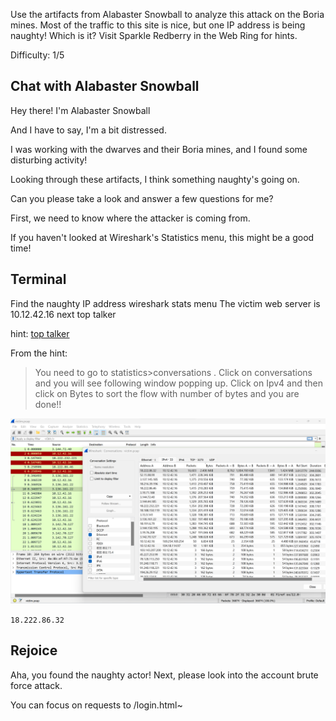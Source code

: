 Use the artifacts from Alabaster Snowball to analyze this attack on the Boria mines. Most of the traffic to this site is nice, but one IP address is being naughty! Which is it? Visit Sparkle Redberry in the Web Ring for hints.

Difficulty: 1/5

## Chat with Alabaster Snowball

Hey there! I'm Alabaster Snowball

And I have to say, I'm a bit distressed.

I was working with the dwarves and their Boria mines, and I found some disturbing activity!

Looking through these artifacts, I think something naughty's going on.

Can you please take a look and answer a few questions for me?

First, we need to know where the attacker is coming from.

If you haven't looked at Wireshark's Statistics menu, this might be a good time!

## Terminal
Find the naughty IP address
wireshark stats menu
The victim web server is 10.12.42.16
next top talker

hint: [top talker](https://protocoholic.com/2018/05/24/wireshark-how-to-identify-top-talkers-in-network/)

From the hint:
>You need to go to statistics>conversations . Click on conversations and you will see following window popping up. Click on Ipv4 and then click on Bytes to sort the flow with number of bytes and you are done!!

![top_talker](../../images/web_ring/top_talker.png)

`18.222.86.32`

## Rejoice
Aha, you found the naughty actor! Next, please look into the account brute force attack.

You can focus on requests to /login.html~